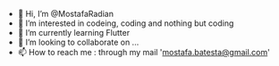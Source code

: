 - 👋 Hi, I’m @MostafaRadian
- 👀 I’m interested in codeing, coding and nothing but coding 
- 🌱 I’m currently learning Flutter
- 💞️ I’m looking to collaborate on ...
- 📫 How to reach me : through my mail 'mostafa.batesta@gmail.com'

<!---
MostafaRadian/MostafaRadian is a ✨ special ✨ repository because its `README.md` (this file) appears on your GitHub profile.
You can click the Preview link to take a look at your changes.
--->
